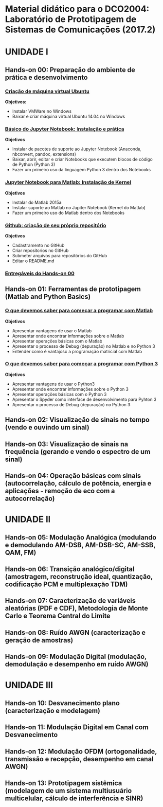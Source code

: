 # Material didático para o DCO2004: Laboratório de Prototipagem de Sistemas de Comunicações (2017.2)

# UNIDADE I

## Hands-on 00: Preparação do ambiente de prática e desenvolvimento 

### [Criação de máquina virtual Ubuntu](https://github.com/vicentesousa/DCO2004_LabPSC/blob/master/h00_VM.ipynb)
**Objetivos:**
- Instalar VMWare no Windows
- Baixar e criar máquina virtual Ubuntu 14.04 no Windows

### [Básico do Jupyter Notebook: Instalação e prática](https://github.com/vicentesousa/DCO2004_LabPSC/blob/master/h00_BJ.ipynb)
**Objetivos**
- Instalar de pacotes de suporte ao Jupyter Notebook (Anaconda, nbconvert, pandoc, extensions)
- Baixar, abrir, editar e criar Notebooks que executem blocos de código de Python (Python 3)
- Fazer um primeiro uso da linguagem Python 3 dentro dos Notebooks

### [Jupyter Notebook para Matlab: Instalação de Kernel](https://github.com/vicentesousa/DCO2004_LabPSC/blob/master/h00_JM.ipynb)
**Objetivos**
- Instalar do Matlab 2015a
- Instalar suporte ao Matlab no Jupiter Notebook (Kernel do Matlab)
- Fazer um primeiro uso do Matlab dentro dos Notebooks

### [Github: criação de seu próprio repositório](https://github.com/vicentesousa/DCO2004_LabPSC/blob/master/h00_GIT.ipynb)
**Objetivos**
- Cadastramento no GitHub
- Criar repositorios no GitHub
- Submeter arquivos para repositórios do GitHub
- Editar o README.md

### [Entregáveis do Hands-on 00](https://github.com/vicentesousa/DCO2004_LabPSC/blob/master/h00_relatorio.ipynb)

## Hands-on 01: Ferramentas de prototipagem (Matlab and Python Basics)

### [O que devemos saber para começar a programar com Matlab](https://github.com/vicentesousa/DCO2004_LabPSC/blob/master/h01_matlab.ipynb)
**Objetivos**
- Apresentar vantagens de usar o Matlab 
- Apresentar onde encontrar informações sobre o Matlab
- Apresentar operações básicas com o Matlab
- Apresentar o processo de Debug (depuração) no Matlab e no Python 3
- Entender como é vantajoso a programação matricial com Matlab

### [O que devemos saber para começar a programar com Python 3](https://github.com/vicentesousa/DCO2004_LabPSC/blob/master/h01_python.ipynb)
**Objetivos**
- Apresentar vantagens de usar o Python3
- Apresentar onde encontrar informações sobre o Python 3
- Apresentar operações básicas com o Python 3
- Apresentar o Spyder como interface de desenvolvimento para Pyhton 3
- Apresentar o processo de Debug (depuração) no Python 3

## Hands-on 02: Visualização de sinais no tempo (vendo e ouvindo um sinal)

## Hands-on 03: Visualização de sinais na frequência (gerando e vendo o espectro de um sinal)

## Hands-on 04: Operação básicas com sinais (autocorrelação, cálculo de potência, energia e aplicações - remoção de eco com a autocorrelação)

# UNIDADE II

## Hands-on 05: Modulação Analógica (modulando e demodulando AM-DSB, AM-DSB-SC, AM-SSB, QAM, FM)

## Hands-on 06: Transição analógico/digital (amostragem, reconstrução ideal, quantização, codificação PCM e multiplexação TDM) 

## Hands-on 07: Caracterização de variáveis aleatórias (PDF e CDF), Metodologia de Monte Carlo e Teorema Central do Limite

## Hands-on 08: Ruído AWGN (caracterização e geração de amostras)

## Hands-on 09: Modulação Digital (modulação, demodulação e desempenho em ruído AWGN)

# UNIDADE III

## Hands-on 10: Desvanecimento plano (caracterização e modelagem)

## Hands-on 11: Modulação Digital em Canal com Desvanecimento 

## Hands-on 12: Modulação OFDM (ortogonalidade, transmissão e recepção, desempenho em canal AWGN)

## Hands-on 13: Prototipagem sistêmica (modelagem de um sistema multiusuário multicelular, cálculo de interferência e SINR)
